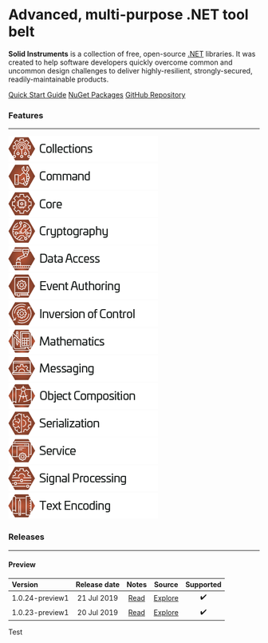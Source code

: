 <!--
Copyright (c) RapidField LLC. Licensed under the MIT License. See LICENSE.txt in the project root for license information.
-->

# Advanced, multi-purpose .NET tool belt

**Solid Instruments** is a collection of free, open-source [.NET](https://dotnet.microsoft.com/learn/dotnet/what-is-dotnet) libraries. It was created to help software developers quickly overcome common and uncommon design challenges to deliver highly-resilient, strongly-secured, readily-maintainable products.

<span class="linkbuttongroup">
<a class="linkbutton" href="articles/QuickStartGuide.html">Quick Start Guide</a>
<a class="linkbutton" href="https://www.nuget.org/packages?q=RapidField.SolidInstruments">NuGet Packages</a>
<a class="linkbutton" href="https://www.github.com/RapidField/solid-instruments">GitHub Repository</a>
</span>

### Features
- - -

[![Collections label](images/Label.Collections.300w.png)](https://www.solidinstruments.com/api/RapidField.SolidInstruments.Collections.html)
[![Command label](images/Label.Command.300w.png)](https://www.solidinstruments.com/api/RapidField.SolidInstruments.Command.html)
[![Core label](images/Label.Core.300w.png)](https://www.solidinstruments.com/api/RapidField.SolidInstruments.Core.html)
[![Cryptography label](images/Label.Cryptography.300w.png)](https://www.solidinstruments.com/api/RapidField.SolidInstruments.Cryptography.html)
[![Data Access label](images/Label.DataAccess.300w.png)](https://www.solidinstruments.com/api/RapidField.SolidInstruments.DataAccess.html)
[![Event Authoring label](images/Label.EventAuthoring.300w.png)](https://www.solidinstruments.com/api/RapidField.SolidInstruments.EventAuthoring.html)
[![Inversion of Control label](images/Label.InversionOfControl.300w.png)](https://www.solidinstruments.com/api/RapidField.SolidInstruments.InversionOfControl.html)
[![Mathematics label](images/Label.Mathematics.300w.png)](https://www.solidinstruments.com/api/RapidField.SolidInstruments.Mathematics.html)
[![Messaging label](images/Label.Messaging.300w.png)](https://www.solidinstruments.com/api/RapidField.SolidInstruments.Messaging.html)
[![Object Composition label](images/Label.ObjectComposition.300w.png)](https://www.solidinstruments.com/api/RapidField.SolidInstruments.ObjectComposition.html)
[![Serialization label](images/Label.Serialization.300w.png)](https://www.solidinstruments.com/api/RapidField.SolidInstruments.Serialization.html)
[![Service label](images/Label.Service.300w.png)](https://www.solidinstruments.com/api/RapidField.SolidInstruments.Service.html)
[![Signal Processing label](images/Label.SignalProcessing.300w.png)](https://www.solidinstruments.com/api/RapidField.SolidInstruments.SignalProcessing.html)
[![Text Encoding label](images/Label.TextEncoding.300w.png)](https://www.solidinstruments.com/api/RapidField.SolidInstruments.TextEncoding.html)

### Releases
- - -

#### Preview

| Version         | Release date | Notes                           | Source                                                                           | Supported          |
| :-------------- | :----------: | :-----------------------------: | :------------------------------------------------------------------------------: | :----------------: |
| 1.0.24-preview1 | 21 Jul 2019  | [Read](releasenotes/v1.0.24.md) | [Explore](https://github.com/RapidField/solid-instruments/tree/v1.0.24-preview1) | :heavy_check_mark: |
| 1.0.23-preview1 | 20 Jul 2019  | [Read](releasenotes/v1.0.23.md) | [Explore](https://github.com/RapidField/solid-instruments/tree/v1.0.23-preview1) | :heavy_check_mark: |

Test